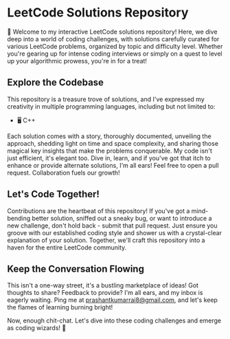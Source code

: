 # LeetCode Solutions Repository

🎉 Welcome to my interactive LeetCode solutions repository! Here, we dive deep into a world of coding challenges, with solutions carefully curated for various LeetCode problems, organized by topic and difficulty level. Whether you're gearing up for intense coding interviews or simply on a quest to level up your algorithmic prowess, you're in for a treat!

## Explore the Codebase

This repository is a treasure trove of solutions, and I've expressed my creativity in multiple programming languages, including but not limited to:

- 🖥️ C++

Each solution comes with a story, thoroughly documented, unveiling the approach, shedding light on time and space complexity, and sharing those magical key insights that make the problems conquerable. My code isn't just efficient, it's elegant too. Dive in, learn, and if you've got that itch to enhance or provide alternate solutions, I'm all ears! Feel free to open a pull request. Collaboration fuels our growth!

## Let's Code Together!

Contributions are the heartbeat of this repository! If you've got a mind-bending better solution, sniffed out a sneaky bug, or want to introduce a new challenge, don't hold back - submit that pull request. Just ensure you groove with our established coding style and shower us with a crystal-clear explanation of your solution. Together, we'll craft this repository into a haven for the entire LeetCode community.

## Keep the Conversation Flowing

This isn't a one-way street, it's a bustling marketplace of ideas! Got thoughts to share? Feedback to provide? I'm all ears, and my inbox is eagerly waiting. Ping me at prashantkumarrai8@gmail.com, and let's keep the flames of learning burning bright!

Now, enough chit-chat. Let's dive into these coding challenges and emerge as coding wizards! 🚀
